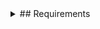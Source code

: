 <details><summary>## Requirements</summary>

No requirements.

<details><summary>## Providers</summary>

No providers.

<details><summary>## Modules</summary>

No modules.

<details><summary>## Resources</summary>

No resources.

<details><summary>## Inputs</summary>

No inputs.

<details><summary>## Outputs</summary>

No outputs.
